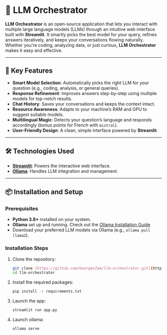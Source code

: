 # 🤖 LLM Orchestrator

**LLM Orchestrator** is an open-source application that lets you interact with multiple large language models (LLMs) through an intuitive web interface built with **Streamlit**. It smartly picks the best model for your query, refines answers iteratively, and keeps your conversations flowing naturally. Whether you're coding, analyzing data, or just curious, **LLM Orchestrator** makes it easy and effective.

---

## 🚀 Key Features

- **Smart Model Selection**: Automatically picks the right LLM for your question (e.g., coding, analysis, or general queries).
- **Response Refinement**: Improves answers step-by-step using multiple models for top-notch results.
- **Chat History**: Saves your conversations and keeps the context intact.
- **Resource Awareness**: Adapts to your machine’s RAM and GPU to suggest suitable models.
- **Multilingual Magic**: Detects your question’s language and responds accordingly (bonus points for French with `mistral`).
- **User-Friendly Design**: A clean, simple interface powered by **Streamlit**.

---

## 🛠️ Technologies Used

- **[Streamlit](https://streamlit.io/)**: Powers the interactive web interface.
- **[Ollama](https://ollama.ai/)**: Handles LLM integration and management.


---

## 📦 Installation and Setup

### Prerequisites
- **Python 3.8+** installed on your system.
- **Ollama** set up and running. Check out the [Ollama Installation Guide](https://ollama.ai/docs/installation)
- Download your preferred LLM models via Ollama (e.g., `ollama pull llama2`).

### Installation Steps
1. Clone the repository:
   ```bash
   git clone [https://github.com/GeorgesZam/llm-orchestrator.git](https://github.com/GeorgesZam/LLM-Orchestrator.git)
   cd llm-orchestrator
   ```

 2. Install the required packages:
    ```bash
    pip install -r requirements.txt
    ```
 3. Launch the app:
    ```bash
    streamlit run app.py
    ```
 4. Launch ollama:
    ```bash
    ollama serve  
    ```
